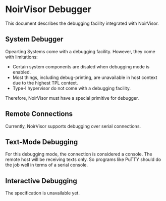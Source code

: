 # NoirVisor Debugger
This document describes the debugging facility integrated with NoirVisor.

## System Debugger
Opearting Systems come with a debugging facility. However, they come with limitations:

- Certain system components are disaled when debugging mode is enabled.
- Most things, including debug-printing, are unavailable in host context due to the highest TPL context.
- Type-I hypervisor do not come with a debugging facility.

Therefore, NoirVisor must have a special primitive for debugger.

## Remote Connections
Currently, NoirVisor supports debugging over serial connections.

## Text-Mode Debugging
For this debugging mode, the connection is considered a console. The remote host will be receiving texts only. So programs like PuTTY should do the job well in terms of a serial console.

## Interactive Debugging
The specification is unavailable yet.